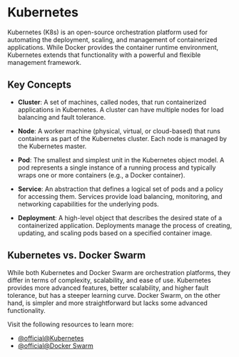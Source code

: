 # Kubernetes

Kubernetes (K8s) is an open-source orchestration platform used for automating the deployment, scaling, and management of containerized applications. While Docker provides the container runtime environment, Kubernetes extends that functionality with a powerful and flexible management framework.

## Key Concepts

- **Cluster**: A set of machines, called nodes, that run containerized applications in Kubernetes. A cluster can have multiple nodes for load balancing and fault tolerance.

- **Node**: A worker machine (physical, virtual, or cloud-based) that runs containers as part of the Kubernetes cluster. Each node is managed by the Kubernetes master.

- **Pod**: The smallest and simplest unit in the Kubernetes object model. A pod represents a single instance of a running process and typically wraps one or more containers (e.g., a Docker container).

- **Service**: An abstraction that defines a logical set of pods and a policy for accessing them. Services provide load balancing, monitoring, and networking capabilities for the underlying pods.

- **Deployment**: A high-level object that describes the desired state of a containerized application. Deployments manage the process of creating, updating, and scaling pods based on a specified container image.

## Kubernetes vs. Docker Swarm

While both Kubernetes and Docker Swarm are orchestration platforms, they differ in terms of complexity, scalability, and ease of use. Kubernetes provides more advanced features, better scalability, and higher fault tolerance, but has a steeper learning curve. Docker Swarm, on the other hand, is simpler and more straightforward but lacks some advanced functionality.

Visit the following resources to learn more:

- [@official@Kubernetes](https://kubernetes.io/)
- [@official@Docker Swarm](https://docs.docker.com/engine/swarm/)
